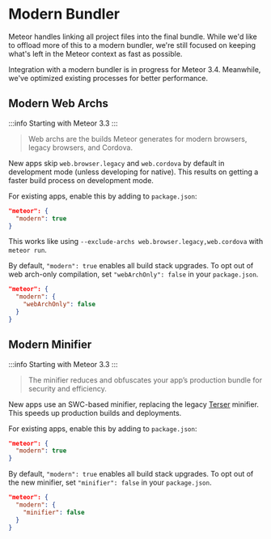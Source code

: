 # Modern Bundler

Meteor handles linking all project files into the final bundle. While we'd like to offload more of this to a modern bundler, we're still focused on keeping what's left in the Meteor context as fast as possible.

Integration with a modern bundler is in progress for Meteor 3.4. Meanwhile, we've optimized existing processes for better performance.

## Modern Web Archs

:::info
Starting with Meteor 3.3
:::

> Web archs are the builds Meteor generates for modern browsers, legacy browsers, and Cordova.

New apps skip `web.browser.legacy` and `web.cordova` by default in development mode (unless developing for native). This results on getting a faster build process on development mode.

For existing apps, enable this by adding to `package.json`:

```json
"meteor": {
  "modern": true
}
```

This works like using `--exclude-archs web.browser.legacy,web.cordova` with `meteor run`.

By default, `"modern": true` enables all build stack upgrades. To opt out of web arch-only compilation, set `"webArchOnly": false` in your `package.json`.

```json
"meteor": {
  "modern": {
    "webArchOnly": false
  }
}
```

## Modern Minifier

:::info
Starting with Meteor 3.3
:::

> The minifier reduces and obfuscates your app’s production bundle for security and efficiency.

New apps use an SWC-based minifier, replacing the legacy [Terser](https://github.com/terser/terser) minifier. This speeds up production builds and deployments.

For existing apps, enable this by adding to `package.json`:

```json
"meteor": {
  "modern": true
}
```

By default, `"modern": true` enables all build stack upgrades. To opt out of the new minifier, set `"minifier": false` in your `package.json`.

```json
"meteor": {
  "modern": {
    "minifier": false
  }
}
```
